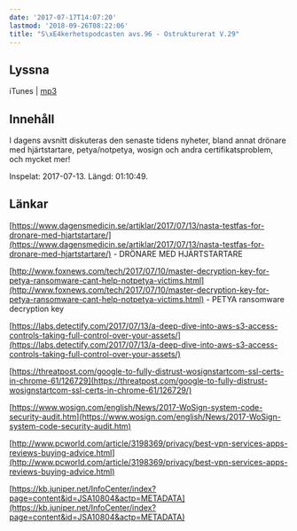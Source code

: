 ```yaml
---
date: '2017-07-17T14:07:20'
lastmod: '2018-09-26T08:22:06'
title: "S\xE4kerhetspodcasten avs.96 - Ostrukturerat V.29"
---
```

## Lyssna

iTunes \| [mp3](http://traffic.libsyn.com/sakerhetspodcasten/2017-07-13_Ostrukturerat.mp3)

## Innehåll

I dagens avsnitt diskuteras den senaste tidens nyheter, bland annat drönare med hjärtstartare,
petya/notpetya, wosign och andra certifikatsproblem, och mycket mer!

Inspelat: 2017-07-13. Längd: 01:10:49.

## Länkar

[https://www.dagensmedicin.se/artiklar/2017/07/13/nasta-testfas-for-dronare-med-hjartstartare/](https://www.dagensmedicin.se/artiklar/2017/07/13/nasta-testfas-for-dronare-med-hjartstartare/)  - DRÖNARE MED HJÄRTSTARTARE



[http://www.foxnews.com/tech/2017/07/10/master-decryption-key-for-petya-ransomware-cant-help-notpetya-victims.html](http://www.foxnews.com/tech/2017/07/10/master-decryption-key-for-petya-ransomware-cant-help-notpetya-victims.html)  - PETYA ransomware decryption key



[https://labs.detectify.com/2017/07/13/a-deep-dive-into-aws-s3-access-controls-taking-full-control-over-your-assets/](https://labs.detectify.com/2017/07/13/a-deep-dive-into-aws-s3-access-controls-taking-full-control-over-your-assets/)



[https://threatpost.com/google-to-fully-distrust-wosignstartcom-ssl-certs-in-chrome-61/126729](https://threatpost.com/google-to-fully-distrust-wosignstartcom-ssl-certs-in-chrome-61/126729/)



[https://www.wosign.com/english/News/2017-WoSign-system-code-security-audit.htm](https://www.wosign.com/english/News/2017-WoSign-system-code-security-audit.htm)



[http://www.pcworld.com/article/3198369/privacy/best-vpn-services-apps-reviews-buying-advice.html](http://www.pcworld.com/article/3198369/privacy/best-vpn-services-apps-reviews-buying-advice.html)



[https://kb.juniper.net/InfoCenter/index?page=content&id=JSA10804&actp=METADATA](https://kb.juniper.net/InfoCenter/index?page=content&id=JSA10804&actp=METADATA)

